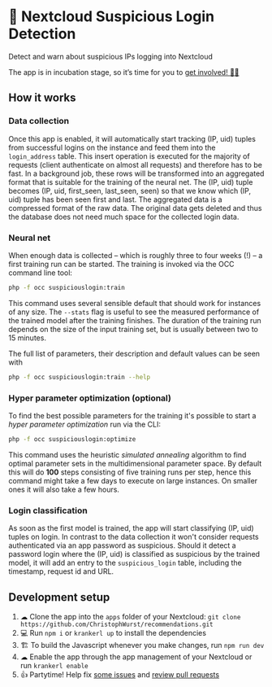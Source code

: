 # 🔮 Nextcloud Suspicious Login Detection

Detect and warn about suspicious IPs logging into Nextcloud

The app is in incubation stage, so it’s time for you to [get involved! 👩‍💻](https://github.com/nextcloud/suspicious_login#development-setup)

## How it works

### Data collection

Once this app is enabled, it will automatically start tracking (IP, uid) tuples from
successful logins on the instance and feed them into the `login_address` table. This
insert operation is executed for the majority of requests (client authenticate on
almost all requests) and therefore has to be fast. In a background job, these rows
will be transformed into an aggregated format that is suitable for the training of
the neural net. The (IP, uid) tuple becomes (IP, uid, first_seen, last_seen, seen) so
that we know which (IP, uid) tuple has been seen first and last. The aggregated data
is a compressed format of the raw data. The original data gets deleted and thus the
database does not need much space for the collected login data.

### Neural net

When enough data is collected – which is roughly three to four weeks (!) – a first
training run can be started. The training is invoked via the OCC command line tool:

```bash
php -f occ suspiciouslogin:train
```

This command uses several sensible default that should work for instances of any size.
The ``--stats`` flag is useful to see the measured performance of the trained model
after the training finishes. The duration of the training run depends on the size
of the input training set, but is usually between two to 15 minutes.

The full list of parameters, their description and default values can be seen with

```bash
php -f occ suspiciouslogin:train --help
```

### Hyper parameter optimization (optional)

To find the best possible parameters for the training it's possible to start a *hyper
parameter optimization* run via the CLI:

```bash
php -f occ suspiciouslogin:optimize
```

This command uses the heuristic *simulated annealing* algorithm to find optimal
parameter sets in the multidimensional parameter space. By default this will do **100**
steps consisting of five training runs per step, hence this command might take a few
days to execute on large instances. On smaller ones it will also take a few hours.


### Login classification

As soon as the first model is trained, the app will start classifying (IP, uid) tuples
on login. In contrast to the data collection it won't consider requests authenticated
via an app password as suspicious. Should it detect a password login where the (IP,
uid) is classified as suspicious by the trained model, it will add an entry to the
``suspicious_login`` table, including the timestamp, request id and URL.


## Development setup

1. ☁ Clone the app into the `apps` folder of your Nextcloud: `git clone https://github.com/ChristophWurst/recommendations.git`
2. 💻 Run `npm i` or `krankerl up` to install the dependencies
3. 🏗 To build the Javascript whenever you make changes, run `npm run dev`
4. ☁ Enable the app through the app management of your Nextcloud or run `krankerl enable`
5. 👍 Partytime! Help fix [some issues](https://github.com/nextcloud/suspicious_login/issues) and [review pull requests](https://github.com/nextcloud/suspicious_login/pulls)
